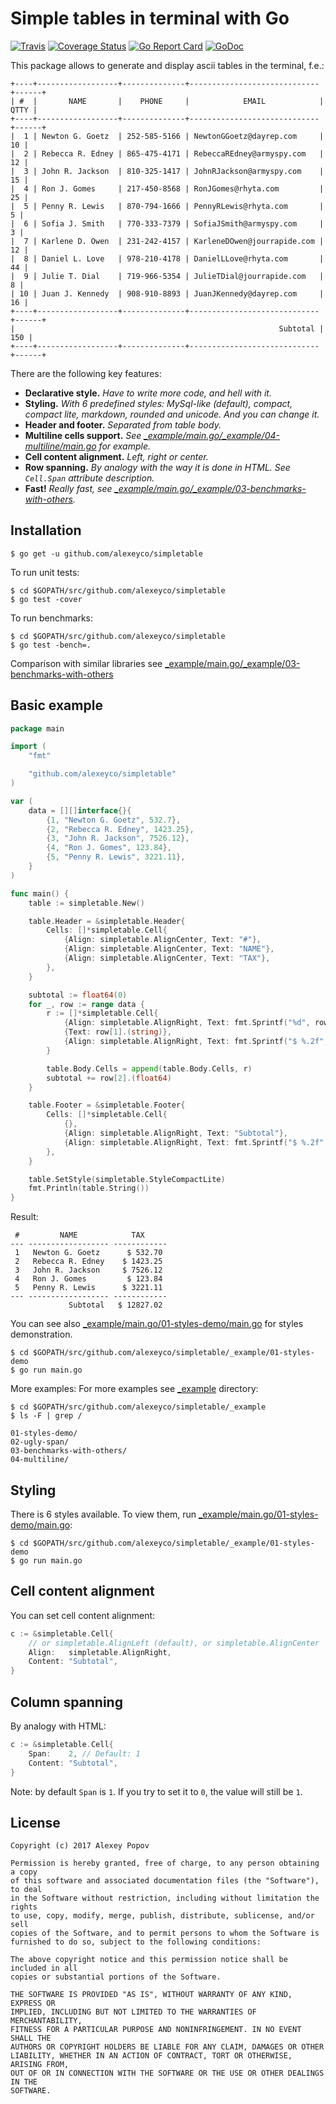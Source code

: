 # Simple tables in terminal with Go

[![Travis](https://img.shields.io/travis/alexeyco/simpletable.svg)](https://travis-ci.org/alexeyco/simpletable)&nbsp;[![Coverage Status](https://coveralls.io/repos/github/alexeyco/simpletable/badge.svg?branch=master)](https://coveralls.io/github/alexeyco/simpletable?branch=master)&nbsp;[![Go Report Card](https://goreportcard.com/badge/github.com/alexeyco/simpletable)](https://goreportcard.com/report/github.com/alexeyco/simpletable)&nbsp;[![GoDoc](https://godoc.org/github.com/alexeyco/simpletable?status.svg)](https://godoc.org/github.com/alexeyco/simpletable)

This package allows to generate and display ascii tables in the terminal, f.e.:

```
+----+------------------+--------------+-----------------------------+------+
| #  |       NAME       |    PHONE     |            EMAIL            | QTTY |
+----+------------------+--------------+-----------------------------+------+
|  1 | Newton G. Goetz  | 252-585-5166 | NewtonGGoetz@dayrep.com     |   10 |
|  2 | Rebecca R. Edney | 865-475-4171 | RebeccaREdney@armyspy.com   |   12 |
|  3 | John R. Jackson  | 810-325-1417 | JohnRJackson@armyspy.com    |   15 |
|  4 | Ron J. Gomes     | 217-450-8568 | RonJGomes@rhyta.com         |   25 |
|  5 | Penny R. Lewis   | 870-794-1666 | PennyRLewis@rhyta.com       |    5 |
|  6 | Sofia J. Smith   | 770-333-7379 | SofiaJSmith@armyspy.com     |    3 |
|  7 | Karlene D. Owen  | 231-242-4157 | KarleneDOwen@jourrapide.com |   12 |
|  8 | Daniel L. Love   | 978-210-4178 | DanielLLove@rhyta.com       |   44 |
|  9 | Julie T. Dial    | 719-966-5354 | JulieTDial@jourrapide.com   |    8 |
| 10 | Juan J. Kennedy  | 908-910-8893 | JuanJKennedy@dayrep.com     |   16 |
+----+------------------+--------------+-----------------------------+------+
|                                                           Subtotal |  150 |
+----+------------------+--------------+-----------------------------+------+
```

There are the following key features:
* **Declarative style.** _Have to write more code, and hell with it._
* **Styling.** _With 6 predefined styles: MySql-like (default), compact, compact lite, markdown, 
  rounded and unicode. And you can change it._
* **Header and footer.** _Separated from table body._
* **Multiline cells support.** _See [_example/main.go/_example/04-multiline/main.go](https://github.com/alexeyco/simpletable/blob/master/_example/04-multiline/main.go) for example._
* **Cell content alignment.** _Left, right or center._
* **Row spanning.** _By analogy with the way it is done in HTML. See `Cell.Span` attribute 
  description._
* **Fast!** _Really fast, see [_example/main.go/_example/03-benchmarks-with-others](https://github.com/alexeyco/simpletable/blob/master/_example/03-benchmarks-with-others)._

## Installation
```
$ go get -u github.com/alexeyco/simpletable
```
To run unit tests:
```
$ cd $GOPATH/src/github.com/alexeyco/simpletable
$ go test -cover
```
To run benchmarks:
```
$ cd $GOPATH/src/github.com/alexeyco/simpletable
$ go test -bench=.
```
Comparison with similar libraries see [_example/main.go/_example/03-benchmarks-with-others](https://github.com/alexeyco/simpletable/blob/master/_example/03-benchmarks-with-others)

## Basic example
```go
package main

import (
	"fmt"

	"github.com/alexeyco/simpletable"
)

var (
	data = [][]interface{}{
		{1, "Newton G. Goetz", 532.7},
		{2, "Rebecca R. Edney", 1423.25},
		{3, "John R. Jackson", 7526.12},
		{4, "Ron J. Gomes", 123.84},
		{5, "Penny R. Lewis", 3221.11},
	}
)

func main() {
	table := simpletable.New()

	table.Header = &simpletable.Header{
		Cells: []*simpletable.Cell{
			{Align: simpletable.AlignCenter, Text: "#"},
			{Align: simpletable.AlignCenter, Text: "NAME"},
			{Align: simpletable.AlignCenter, Text: "TAX"},
		},
	}

	subtotal := float64(0)
	for _, row := range data {
		r := []*simpletable.Cell{
			{Align: simpletable.AlignRight, Text: fmt.Sprintf("%d", row[0].(int))},
			{Text: row[1].(string)},
			{Align: simpletable.AlignRight, Text: fmt.Sprintf("$ %.2f", row[2].(float64))},
		}

		table.Body.Cells = append(table.Body.Cells, r)
		subtotal += row[2].(float64)
	}

	table.Footer = &simpletable.Footer{
		Cells: []*simpletable.Cell{
			{},
			{Align: simpletable.AlignRight, Text: "Subtotal"},
			{Align: simpletable.AlignRight, Text: fmt.Sprintf("$ %.2f", subtotal)},
		},
	}

	table.SetStyle(simpletable.StyleCompactLite)
	fmt.Println(table.String())
}
```

Result:
```
 #         NAME            TAX
--- ------------------ ------------
 1   Newton G. Goetz      $ 532.70
 2   Rebecca R. Edney    $ 1423.25
 3   John R. Jackson     $ 7526.12
 4   Ron J. Gomes         $ 123.84
 5   Penny R. Lewis      $ 3221.11
--- ------------------ ------------
             Subtotal   $ 12827.02
```

You can see also [_example/main.go/01-styles-demo/main.go](https://github.com/alexeyco/simpletable/blob/master/_example/01-styles-demo/main.go) for styles demonstration.
```
$ cd $GOPATH/src/github.com/alexeyco/simpletable/_example/01-styles-demo
$ go run main.go
```

More examples:
For more examples see [_example](https://github.com/alexeyco/simpletable/tree/master/_example) directory:
```
$ cd $GOPATH/src/github.com/alexeyco/simpletable/_example
$ ls -F | grep /

01-styles-demo/
02-ugly-span/
03-benchmarks-with-others/
04-multiline/
```

## Styling
There is 6 styles available. To view them, run [_example/main.go/01-styles-demo/main.go](https://github.com/alexeyco/simpletable/blob/master/_example/01-styles-demo/main.go):
```
$ cd $GOPATH/src/github.com/alexeyco/simpletable/_example/01-styles-demo
$ go run main.go
```

## Cell content alignment
You can set cell content alignment:
```go
c := &simpletable.Cell{
	// or simpletable.AlignLeft (default), or simpletable.AlignCenter
	Align:   simpletable.AlignRight, 
	Content: "Subtotal",
}
```

## Column spanning
By analogy with HTML:
```go
c := &simpletable.Cell{
	Span:    2, // Default: 1
	Content: "Subtotal",
}
```
Note: by default `Span` is `1`. If you try to set it to `0`, the value will still be `1`.

## License
```
Copyright (c) 2017 Alexey Popov

Permission is hereby granted, free of charge, to any person obtaining a copy
of this software and associated documentation files (the "Software"), to deal
in the Software without restriction, including without limitation the rights
to use, copy, modify, merge, publish, distribute, sublicense, and/or sell
copies of the Software, and to permit persons to whom the Software is
furnished to do so, subject to the following conditions:

The above copyright notice and this permission notice shall be included in all
copies or substantial portions of the Software.

THE SOFTWARE IS PROVIDED "AS IS", WITHOUT WARRANTY OF ANY KIND, EXPRESS OR
IMPLIED, INCLUDING BUT NOT LIMITED TO THE WARRANTIES OF MERCHANTABILITY,
FITNESS FOR A PARTICULAR PURPOSE AND NONINFRINGEMENT. IN NO EVENT SHALL THE
AUTHORS OR COPYRIGHT HOLDERS BE LIABLE FOR ANY CLAIM, DAMAGES OR OTHER
LIABILITY, WHETHER IN AN ACTION OF CONTRACT, TORT OR OTHERWISE, ARISING FROM,
OUT OF OR IN CONNECTION WITH THE SOFTWARE OR THE USE OR OTHER DEALINGS IN THE
SOFTWARE.
```
